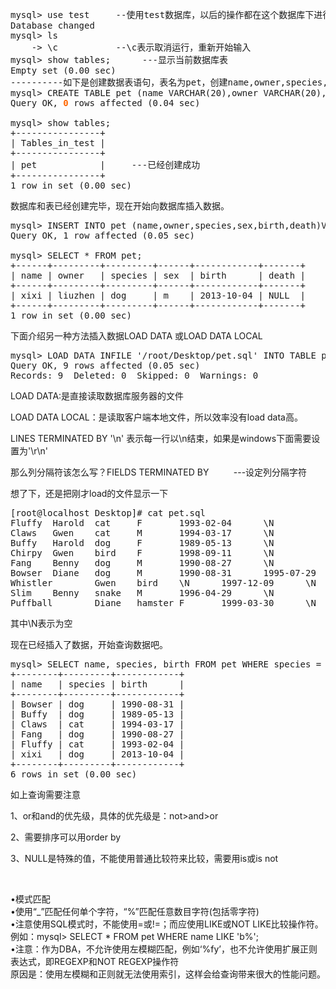 <!--
author: admin
date: 2013-10-04 16:47:07
title: mysql创建数据库
tags: 
category: Mysql
status: publish
summary: mysql&gt; use test     --使用test数据库，以后的操作都在这个数据库下进行Database changedmysql&gt; ls    -&gt; \c           --\c表示取消运行，重新开始输入mysql&gt; show tables;
-->

<pre class="lang:mysql decode:true">mysql&gt; use test     --使用test数据库，以后的操作都在这个数据库下进行
Database changed
mysql&gt; ls
    -&gt; \c           --\c表示取消运行，重新开始输入
mysql&gt; show tables;      ---显示当前数据库表
Empty set (0.00 sec)
----------如下是创建数据表语句，表名为pet，创建name,owner,species,sex,birth,death列
mysql&gt; CREATE TABLE pet (name VARCHAR(20),owner VARCHAR(20),species VARCHAR(20),sex CHAR(1),birth DATE,death DATE);
Query OK, <strong><span style="color: #ff6600;">0</span></strong> rows affected (0.04 sec)

mysql&gt; show tables;
+----------------+
| Tables_in_test |
+----------------+
| pet            |     ---已经创建成功
+----------------+
1 row in set (0.00 sec)</pre>
数据库和表已经创建完毕，现在开始向数据库插入数据。
<pre class="lang:default decode:true">mysql&gt; INSERT INTO pet (name,owner,species,sex,birth,death)VALUES('xixi','liuzhen','dog','m','2013-10-04',null);
Query OK, 1 row affected (0.05 sec)

mysql&gt; SELECT * FROM pet;    
+------+---------+---------+------+------------+-------+
| name | owner   | species | sex  | birth      | death |
+------+---------+---------+------+------------+-------+
| xixi | liuzhen | dog     | m    | 2013-10-04 | NULL  |
+------+---------+---------+------+------------+-------+
1 row in set (0.00 sec)</pre>
下面介绍另一种方法插入数据LOAD DATA 或LOAD DATA LOCAL
<pre class="lang:default decode:true">mysql&gt; LOAD DATA INFILE '/root/Desktop/pet.sql' INTO TABLE pet LINES TERMINATED BY '\n'; 
Query OK, 9 rows affected (0.05 sec)
Records: 9  Deleted: 0  Skipped: 0  Warnings: 0</pre>
LOAD DATA:是直接读取数据库服务器的文件

LOAD DATA LOCAL：是读取客户端本地文件，所以效率没有load data高。

LINES TERMINATED BY '\n' 表示每一行以\n结束，如果是windows下面需要设置为'\r\n'

那么列分隔符该怎么写？FIELDS TERMINATED BY          ---设定列分隔字符

想了下，还是把刚才load的文件显示一下
<pre class="lang:sh decode:true">[root@localhost Desktop]# cat pet.sql 
Fluffy  Harold  cat     F       1993-02-04      \N
Claws   Gwen    cat     M       1994-03-17      \N
Buffy   Harold  dog     F       1989-05-13      \N
Chirpy  Gwen    bird    F       1998-09-11      \N
Fang    Benny   dog     M       1990-08-27      \N
Bowser  Diane   dog     M       1990-08-31      1995-07-29
Whistler        Gwen    bird    \N      1997-12-09      \N
Slim    Benny   snake   M       1996-04-29      \N
Puffball        Diane   hamster F       1999-03-30      \N</pre>
其中\N表示为空

现在已经插入了数据，开始查询数据吧。
<pre class="lang:mysql decode:true">mysql&gt; SELECT name, species, birth FROM pet WHERE species = 'dog' OR species = 'cat' AND death is NULL ORDER BY name ;  
+--------+---------+------------+
| name   | species | birth      |
+--------+---------+------------+
| Bowser | dog     | 1990-08-31 |
| Buffy  | dog     | 1989-05-13 |
| Claws  | cat     | 1994-03-17 |
| Fang   | dog     | 1990-08-27 |
| Fluffy | cat     | 1993-02-04 |
| xixi   | dog     | 2013-10-04 |
+--------+---------+------------+
6 rows in set (0.00 sec)</pre>
如上查询需要注意

1、or和and的优先级，具体的优先级是：not&gt;and&gt;or

2、需要排序可以用order by

3、NULL是特殊的值，不能使用普通比较符来比较，需要用is或is not

&nbsp;
<div>•模式匹配</div>
<div>•使用“_”匹配任何单个字符，“%”匹配任意数目字符(包括零字符)</div>
<div>•注意使用SQL模式时，不能使用=或!=；而应使用LIKE或NOT LIKE比较操作符。</div>
例如：mysql&gt; SELECT * FROM pet WHERE name LIKE 'b%';
<div>•注意：作为DBA，不允许使用左模糊匹配，例如‘%fy’，也不允许使用扩展正则表达式，即REGEXP和NOT REGEXP操作符</div>
<div></div>
<div>原因是：使用左模糊和正则就无法使用索引，这样会给查询带来很大的性能问题。</div>
